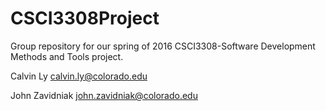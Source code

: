 # CSCI3308Project
Group repository for our spring of 2016 CSCI3308-Software Development Methods and Tools project. 

Calvin Ly
calvin.ly@colorado.edu

John Zavidniak
john.zavidniak@colorado.edu
